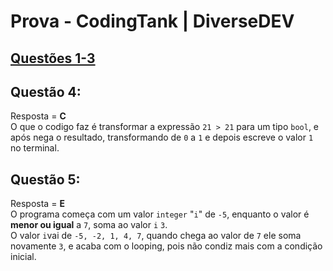 # Prova - CodingTank | DiverseDEV

## [Questões 1-3](Program.cs)

## Questão 4:
Resposta = **C** <br />
O que o codigo faz é transformar a expressão `21 > 21` para um tipo `bool`, e após nega o resultado, transformando de `0` a `1` e depois escreve o valor `1` no terminal.
## Questão 5:
Resposta = **E** <br />
O programa começa com um valor `integer` "`i`" de `-5`, enquanto o valor é **menor ou igual** a `7`, soma ao valor `i` `3`. <br />
O valor `i`vai de `-5, -2, 1, 4, 7`, quando chega ao valor de `7` ele  soma novamente `3`, e acaba com o looping, pois não condiz mais com a condição inicial.
